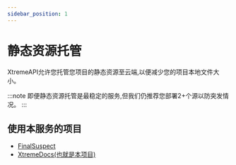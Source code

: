 ```yaml
---
sidebar_position: 1
---
```

# 静态资源托管

XtremeAPI允许您托管您项目的静态资源至云端,以便减少您的项目本地文件大小。

:::note 即便静态资源托管是最稳定的服务,但我们仍推荐您部署2+个源以防突发情况。
:::

## 使用本服务的项目

- [FinalSuspect](/docs/FinalSuspect)
- [XtremeDocs(也就是本项目)](/)